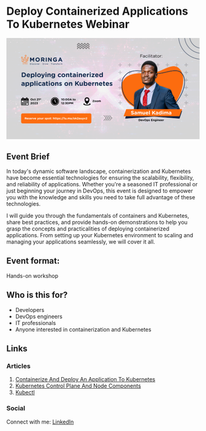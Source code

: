 # Deploy Containerized Applications To Kubernetes Webinar
![poster](/images/Deploying-Kubernates-Event-FB.png)


## Event Brief

In today's dynamic software landscape, containerization and Kubernetes have become essential technologies for ensuring the scalability, flexibility, and reliability of applications. Whether you're a seasoned IT professional or just beginning your journey in DevOps, this event is designed to empower you with the knowledge and skills you need to take full advantage of these technologies.

I will guide you through the fundamentals of containers and Kubernetes, share best practices, and provide hands-on demonstrations to help you grasp the concepts and practicalities of deploying containerized applications. From setting up your Kubernetes environment to scaling and managing your applications seamlessly, we will cover it all.

## Event format:
Hands-on workshop 

## Who is this for?
- Developers
- DevOps engineers
- IT professionals
- Anyone interested in containerization and Kubernetes


## Links

### Articles
1. [Containerize And Deploy An Application To Kubernetes](https://medium.com/@kadimasam/containerize-and-deploy-an-application-to-kubernetes-0fb0ce188da9)
2. [Kubernetes Control Plane And Node Components](https://medium.com/@kadimasam/kubernetes-introduction-control-plane-and-node-components-3e2116505cde)
3. [Kubectl](https://medium.com/@kadimasam/kubernetes-kubectl-6d6aabcf6f72)

### Social
Connect with me: [LinkedIn](https://www.linkedin.com/in/kadima-samuel-804103bb/)